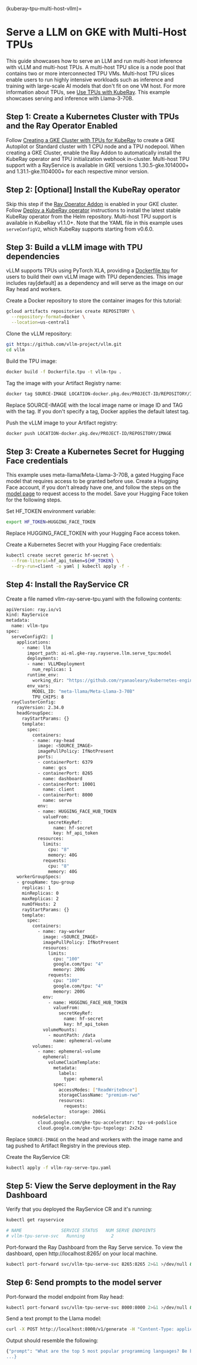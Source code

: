 (kuberay-tpu-multi-host-vllm)=

# Serve a LLM on GKE with Multi-Host TPUs

This guide showcases how to serve an LLM and run multi-host inference with vLLM and multi-host TPUs. A multi-host TPU slice is a node pool that contains two or more interconnected TPU VMs. Multi-host TPU slices enable users to run highly intensive workloads such as inference and training with large-scale AI models that don't fit on one VM host. For more information about TPUs, see [Use TPUs with KubeRay](kuberay-tpu). This example showcases serving and inference with Llama-3-70B.

## Step 1: Create a Kubernetes Cluster with TPUs and the Ray Operator Enabled

Follow [Creating a GKE Cluster with TPUs for KubeRay](kuberay-gke-tpu-cluster-setup) to create a GKE Autopilot or Standard cluster with 1 CPU node and a TPU nodepool. When creating a GKE Cluster, enable the Ray Addon to automatically install the KubeRay operator and TPU initialization webhook in-cluster. Multi-host TPU support with a RayService is available in GKE versions 1.30.5-gke.1014000+ and 1.31.1-gke.1104000+ for each respective minor version.

## Step 2: [Optional] Install the KubeRay operator

Skip this step if the [Ray Operator Addon](https://cloud.google.com/kubernetes-engine/docs/add-on/ray-on-gke/concepts/overview) is enabled in your GKE cluster. Follow [Deploy a KubeRay operator](kuberay-operator-deploy) instructions to install the latest stable KubeRay operator from the Helm repository. Multi-host TPU support is available in KubeRay v1.1.0+. Note that the YAML file in this example uses `serveConfigV2`, which KubeRay supports starting from v0.6.0.

## Step 3: Build a vLLM image with TPU dependencies

vLLM supports TPUs using PyTorch XLA, providing a [Dockerfile.tpu](https://github.com/vllm-project/vllm/blob/main/Dockerfile.tpu) for users to build their own vLLM image with TPU dependencies. This image includes ray[default] as a dependency and will serve as the image on our Ray head and workers.

Create a Docker repository to store the container images for this tutorial:
```sh
gcloud artifacts repositories create REPOSITORY \
  --repository-format=docker \
  --location=us-central1
```

Clone the vLLM repository:
```sh
git https://github.com/vllm-project/vllm.git
cd vllm
```

Build the TPU image:
```sh
docker build -f Dockerfile.tpu -t vllm-tpu .
```

Tag the image with your Artifact Registry name:
```sh
docker tag SOURCE-IMAGE LOCATION-docker.pkg.dev/PROJECT-ID/REPOSITORY/IMAGE:TAG
```
Replace SOURCE-IMAGE with the local image name or image ID and TAG with the tag. If you don't specify a tag, Docker applies the default latest tag.

Push the vLLM image to your Artifact registry:
```sh
docker push LOCATION-docker.pkg.dev/PROJECT-ID/REPOSITORY/IMAGE
```
## Step 3: Create a Kubernetes Secret for Hugging Face credentials

This example uses meta-llama/Meta-Llama-3-70B, a gated Hugging Face model that requires access to be granted before use. Create a Hugging Face account, if you don't already have one, and follow the steps on the [model page](https://huggingface.co/meta-llama/Meta-Llama-3-70B) to request access to the model. Save your Hugging Face token for the following steps.

Set HF_TOKEN environment variable:
```sh
export HF_TOKEN=HUGGING_FACE_TOKEN
```
Replace HUGGING_FACE_TOKEN with your Hugging Face access token.

Create a Kubernetes Secret with your Hugging Face credentials:
```sh
kubectl create secret generic hf-secret \
  --from-literal=hf_api_token=${HF_TOKEN} \
  --dry-run=client -o yaml | kubectl apply -f -
```

## Step 4: Install the RayService CR

Create a file named vllm-ray-serve-tpu.yaml with the following contents:
```sh
apiVersion: ray.io/v1
kind: RayService
metadata:
  name: vllm-tpu
spec:
  serveConfigV2: |
    applications:
      - name: llm
        import_path: ai-ml.gke-ray.rayserve.llm.serve_tpu:model
        deployments:
        - name: VLLMDeployment
          num_replicas: 1
        runtime_env:
          working_dir: "https://github.com/ryanaoleary/kubernetes-engine-samples/archive/refs/heads/multihost-example.zip"
        env_vars:
          MODEL_ID: "meta-llama/Meta-Llama-3-70B"
          TPU_CHIPS: 8
  rayClusterConfig:
    rayVersion: 2.34.0
    headGroupSpec:
      rayStartParams: {}
      template:
        spec:
          containers:
          - name: ray-head
            image: <SOURCE_IMAGE>
            imagePullPolicy: IfNotPresent
            ports:
            - containerPort: 6379
              name: gcs
            - containerPort: 8265
              name: dashboard
            - containerPort: 10001
              name: client
            - containerPort: 8000
              name: serve
            env:
            - name: HUGGING_FACE_HUB_TOKEN
              valueFrom:
                secretKeyRef:
                  name: hf-secret
                  key: hf_api_token
            resources:
              limits:
                cpu: "8"
                memory: 40G
              requests:
                cpu: "8"
                memory: 40G
    workerGroupSpecs:
    - groupName: tpu-group
      replicas: 1
      minReplicas: 0
      maxReplicas: 2
      numOfHosts: 2
      rayStartParams: {}
      template:
        spec:
          containers:
            - name: ray-worker
              image: <SOURCE_IMAGE>
              imagePullPolicy: IfNotPresent
              resources:
                limits:
                  cpu: "100"
                  google.com/tpu: "4"
                  memory: 200G
                requests:
                  cpu: "100"
                  google.com/tpu: "4"
                  memory: 200G
              env:
                - name: HUGGING_FACE_HUB_TOKEN
                  valueFrom:
                    secretKeyRef:
                      name: hf-secret
                      key: hf_api_token
              volumeMounts:
                - mountPath: /data
                  name: ephemeral-volume
          volumes:
            - name: ephemeral-volume
              ephemeral:
                volumeClaimTemplate:
                  metadata:
                    labels:
                      type: ephemeral
                  spec:
                    accessModes: ["ReadWriteOnce"]
                    storageClassName: "premium-rwo"
                    resources:
                      requests:
                        storage: 200Gi
          nodeSelector:
            cloud.google.com/gke-tpu-accelerator: tpu-v4-podslice
            cloud.google.com/gke-tpu-topology: 2x2x2
```
Replace `SOURCE-IMAGE` on the head and workers with the image name and tag pushed to Artifact Registry in the previous step.

Create the RayService CR:
```sh
kubectl apply -f vllm-ray-serve-tpu.yaml
```

## Step 5: View the Serve deployment in the Ray Dashboard

Verify that you deployed the RayService CR and it's running:

```sh
kubectl get rayservice

# NAME               SERVICE STATUS   NUM SERVE ENDPOINTS
# vllm-tpu-serve-svc   Running          2
```

Port-forward the Ray Dashboard from the Ray Serve service. To view the dashboard, open http://localhost:8265/ on your local machine.
```sh
kubectl port-forward svc/vllm-tpu-serve-svc 8265:8265 2>&1 >/dev/null &
```

## Step 6: Send prompts to the model server

Port-forward the model endpoint from Ray head:
```sh
kubectl port-forward svc/vllm-tpu-serve-svc 8000:8000 2>&1 >/dev/null &
```

Send a text prompt to the Llama model:
```sh
curl -X POST http://localhost:8000/v1/generate -H "Content-Type: application/json" -d '{"prompt": "What are the top 5 most popular programming languages? Be brief.", "max_tokens": 1024}'
```

Output should resemble the following:
```sh
{"prompt": "What are the top 5 most popular programming languages? Be brief.", "text": " The answer is based on the Tiobe Index, which is a programming language popularity index that has been ranking programming languages since 2001.\n\n1.  **Java**: 14.63% of the index.\n2.  **Python**: 11.52% of the index.\n3.  **C**: 7.94% of the index.\n4.  **C++**: 7.17% of the index.\n5.  **JavaScript**: 6.86% of the index.\n\nThe Tiobe Index is based on searches on search engines like Google, as well as on forums and other online platforms. It does not necessarily reflect the actual usage of programming languages in the industry, but it is a good indicator of their popularity and usage in the programming community.
...}
```
